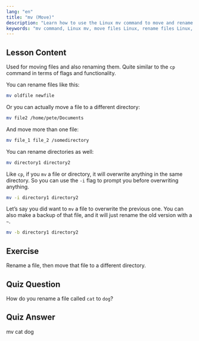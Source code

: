 ```yaml
---
lang: "en"
title: "mv (Move)"
description: "Learn how to use the Linux mv command to move and rename files/directories. Understand its options and prevent overwrites. Start your Linux journey!"
keywords: "mv command, Linux mv, move files Linux, rename files Linux, Linux tutorial, beginner, Linux guide"
---
```


## Lesson Content

Used for moving files and also renaming them. Quite similar to the `cp` command in terms of flags and functionality.

You can rename files like this:

```bash
mv oldfile newfile
```

Or you can actually move a file to a different directory:

```bash
mv file2 /home/pete/Documents
```

And move more than one file:

```bash
mv file_1 file_2 /somedirectory
```

You can rename directories as well:

```bash
mv directory1 directory2
```

Like `cp`, if you `mv` a file or directory, it will overwrite anything in the same directory. So you can use the `-i` flag to prompt you before overwriting anything.

```bash
mv -i directory1 directory2
```

Let’s say you did want to `mv` a file to overwrite the previous one. You can also make a backup of that file, and it will just rename the old version with a `~`.

```bash
mv -b directory1 directory2
```

## Exercise

Rename a file, then move that file to a different directory.

## Quiz Question

How do you rename a file called `cat` to `dog`?

## Quiz Answer

mv cat dog
